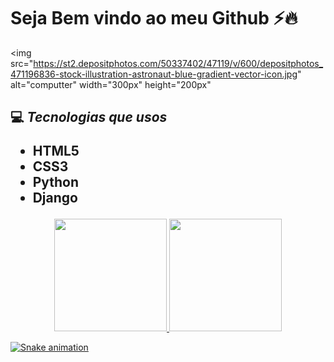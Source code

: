 # Seja Bem vindo ao meu Github ⚡🔥
  
  <img src="https://st2.depositphotos.com/50337402/47119/v/600/depositphotos_471196836-stock-illustration-astronaut-blue-gradient-vector-icon.jpg" alt="computter" width="300px" height="200px"

<div>
   <h2 🎡Estudando programação</h2>
   <p>💻 <i>Tecnologias que usos</i></p>
   <ul>
     <li>HTML5</li>
     <li>CSS3</li>
     <li>Python</li>
     <li>Django</li>
   </ul>
  

</div>

<div align="center">
  <a href="https://github.com/Deivisson7-coder">
  <img height="180em" src="https://github-readme-stats.vercel.app/api?username=Deivisson7-coder&show_icons=true&theme=dracula&include_all_commits=true&count_private=true"/>
  <img height="180em" src="https://github-readme-stats.vercel.app/api/top-langs/?username=Deivisson7-coder&layout=compact&langs_count=7&theme=dracula"/>
</div>
  

  ![Snake animation](https://github.com/Deivisson7-coder/Deivisson7-coder/blob/output/github-contribution-grid-snake.svg)
